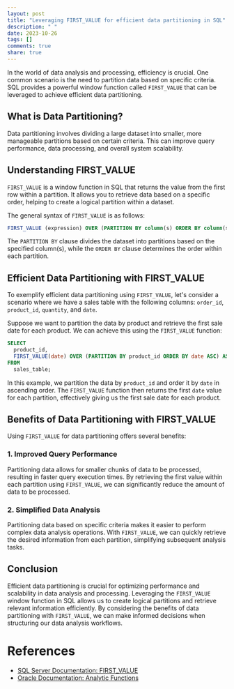 ```yaml
---
layout: post
title: "Leveraging FIRST_VALUE for efficient data partitioning in SQL"
description: " "
date: 2023-10-26
tags: []
comments: true
share: true
---
```


In the world of data analysis and processing, efficiency is crucial. One common scenario is the need to partition data based on specific criteria. SQL provides a powerful window function called `FIRST_VALUE` that can be leveraged to achieve efficient data partitioning.

## What is Data Partitioning?

Data partitioning involves dividing a large dataset into smaller, more manageable partitions based on certain criteria. This can improve query performance, data processing, and overall system scalability.

## Understanding FIRST_VALUE

`FIRST_VALUE` is a window function in SQL that returns the value from the first row within a partition. It allows you to retrieve data based on a specific order, helping to create a logical partition within a dataset.

The general syntax of `FIRST_VALUE` is as follows:

```sql
FIRST_VALUE (expression) OVER (PARTITION BY column(s) ORDER BY column(s) [ASC|DESC])
```

The `PARTITION BY` clause divides the dataset into partitions based on the specified column(s), while the `ORDER BY` clause determines the order within each partition.

## Efficient Data Partitioning with FIRST_VALUE

To exemplify efficient data partitioning using `FIRST_VALUE`, let's consider a scenario where we have a sales table with the following columns: `order_id`, `product_id`, `quantity`, and `date`.

Suppose we want to partition the data by product and retrieve the first sale date for each product. We can achieve this using the `FIRST_VALUE` function:

```sql
SELECT 
  product_id,
  FIRST_VALUE(date) OVER (PARTITION BY product_id ORDER BY date ASC) AS first_sale_date
FROM 
  sales_table;
```

In this example, we partition the data by `product_id` and order it by `date` in ascending order. The `FIRST_VALUE` function then returns the first `date` value for each partition, effectively giving us the first sale date for each product.

## Benefits of Data Partitioning with FIRST_VALUE

Using `FIRST_VALUE` for data partitioning offers several benefits:

### 1. Improved Query Performance

Partitioning data allows for smaller chunks of data to be processed, resulting in faster query execution times. By retrieving the first value within each partition using `FIRST_VALUE`, we can significantly reduce the amount of data to be processed.

### 2. Simplified Data Analysis

Partitioning data based on specific criteria makes it easier to perform complex data analysis operations. With `FIRST_VALUE`, we can quickly retrieve the desired information from each partition, simplifying subsequent analysis tasks.

## Conclusion

Efficient data partitioning is crucial for optimizing performance and scalability in data analysis and processing. Leveraging the `FIRST_VALUE` window function in SQL allows us to create logical partitions and retrieve relevant information efficiently. By considering the benefits of data partitioning with `FIRST_VALUE`, we can make informed decisions when structuring our data analysis workflows.

# References
- [SQL Server Documentation: FIRST_VALUE](https://docs.microsoft.com/en-us/sql/t-sql/functions/first-value-transact-sql)
- [Oracle Documentation: Analytic Functions](https://docs.oracle.com/en/database/oracle/oracle-database/19/sqlrf/Analytic-Functions.html)